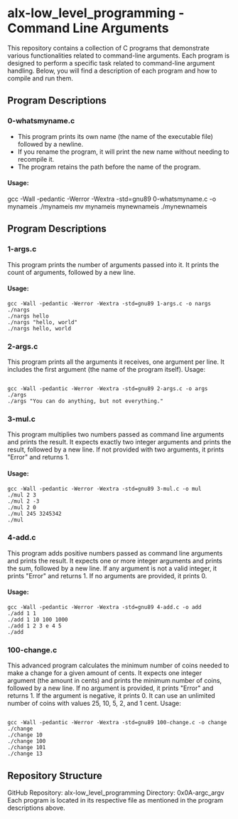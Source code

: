 # alx-low_level_programming - Command Line Arguments

This repository contains a collection of C programs that demonstrate various functionalities related to command-line arguments. Each program is designed to perform a specific task related to command-line argument handling. Below, you will find a description of each program and how to compile and run them.

## Program Descriptions

### 0-whatsmyname.c
- This program prints its own name (the name of the executable file) followed by a newline.
- If you rename the program, it will print the new name without needing to recompile it.
- The program retains the path before the name of the program.

#### Usage:
gcc -Wall -pedantic -Werror -Wextra -std=gnu89 0-whatsmyname.c -o mynameis
./mynameis
mv mynameis mynewnameis
./mynewnameis
## Program Descriptions

### 1-args.c
This program prints the number of arguments passed into it.
It prints the count of arguments, followed by a new line.
#### Usage:
```abash
gcc -Wall -pedantic -Werror -Wextra -std=gnu89 1-args.c -o nargs
./nargs
./nargs hello
./nargs "hello, world"
./nargs hello, world
```
### 2-args.c
This program prints all the arguments it receives, one argument per line.
It includes the first argument (the name of the program itself).
Usage:
```abash

gcc -Wall -pedantic -Werror -Wextra -std=gnu89 2-args.c -o args
./args
./args "You can do anything, but not everything."
```
### 3-mul.c

This program multiplies two numbers passed as command line arguments and prints the result.
It expects exactly two integer arguments and prints the result, followed by a new line.
If not provided with two arguments, it prints "Error" and returns 1.

#### Usage:
```abash
gcc -Wall -pedantic -Werror -Wextra -std=gnu89 3-mul.c -o mul
./mul 2 3
./mul 2 -3
./mul 2 0
./mul 245 3245342
./mul
```
### 4-add.c
This program adds positive numbers passed as command line arguments and prints the result.
It expects one or more integer arguments and prints the sum, followed by a new line.
If any argument is not a valid integer, it prints "Error" and returns 1.
If no arguments are provided, it prints 0.
#### Usage:
```abash
gcc -Wall -pedantic -Werror -Wextra -std=gnu89 4-add.c -o add
./add 1 1
./add 1 10 100 1000
./add 1 2 3 e 4 5
./add
```
### 100-change.c

This advanced program calculates the minimum number of coins needed to make a change for a given amount of cents.
It expects one integer argument (the amount in cents) and prints the minimum number of coins, followed by a new line.
If no argument is provided, it prints "Error" and returns 1.
If the argument is negative, it prints 0.
It can use an unlimited number of coins with values 25, 10, 5, 2, and 1 cent.
Usage:
```abash

gcc -Wall -pedantic -Werror -Wextra -std=gnu89 100-change.c -o change
./change
./change 10
./change 100
./change 101
./change 13
```
## Repository Structure
GitHub Repository: alx-low_level_programming
Directory: 0x0A-argc_argv
Each program is located in its respective file as mentioned in the program descriptions above.

